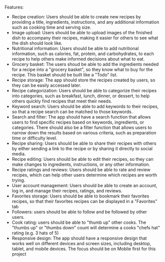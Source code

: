 Features:
- Recipe creation: Users should be able to create new recipes by providing a title, ingredients, instructions, and any additional information such as cooking time and serving size.
- Image upload: Users should be able to upload images of the finished dish to accompany their recipes, making it easier for others to see what the dish should look like.
- Nutritional information: Users should be able to add nutritional information, such as calories, fat, protein, and carbohydrates, to each recipe to help others make informed decisions about what to eat.
- Grocery basket: The users shoud be able to add the ingredients needed for a recipe into a "grocery basket", so they know what to buy for the recipe. This basket should be built like  a "Todo" list.
- Recipe storage: The app should store the recipes created by users, so they can be easily accessed later.
- Recipe categorization: Users should be able to categorize their recipes into categories, such as breakfast, lunch, dinner, or dessert, to help others quickly find recipes that meet their needs.
- Keyword search: Users should be able to add keywords to their recipes, so that a recipe search can be matched to those keywords.
- Search and filter: The app should have a search function that allows users to find specific recipes based on keywords, ingredients, or categories. There should also be a filter function that allows users to narrow down the results based on various criteria, such as preparation time or difficulty level.
- Recipe sharing: Users should be able to share their recipes with others by either sending a link to the recipe or by sharing it directly to social media.
- Recipe editing: Users should be able to edit their recipes, so they can make changes to ingredients, instructions, or any other information.
- Recipe ratings and reviews: Users should be able to rate and review recipes, which can help other users determine which recipes are worth trying.
- User account management: Users should be able to create an account, log in, and manage their recipes, ratings, and reviews.
- Favorites storage: Users should be able to bookmark their favorites recipes, so that their favorites recipes can be displayed in a "Favorites" tab
- Followers: users should be able to follow and be followed by other users.
- Cook rating: users should be able to "thumb up" other cooks. The "thumbs up" or "thumbs down" count will determine a cooks "chefs hat" rating (e.g. 3 hats of 5) 
- Responsive design: The app should have a responsive design that works well on different devices and screen sizes, including desktop, tablet, and mobile devices. The focus should be on Moblie first for this project